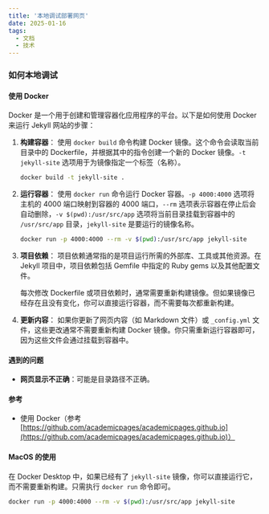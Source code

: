 ```yaml
---
title: '本地调试部署网页'
date: 2025-01-16
tags:
  - 文档
  - 技术
---
```


### 如何本地调试

#### 使用 Docker

Docker 是一个用于创建和管理容器化应用程序的平台。以下是如何使用 Docker 来运行 Jekyll 网站的步骤：

1. **构建容器**：
   使用 `docker build` 命令构建 Docker 镜像。这个命令会读取当前目录中的 Dockerfile，并根据其中的指令创建一个新的 Docker 镜像。`-t jekyll-site` 选项用于为镜像指定一个标签（名称）。

   ```sh
   docker build -t jekyll-site .
   ```

2. **运行容器**：
   使用 `docker run` 命令运行 Docker 容器。`-p 4000:4000` 选项将主机的 4000 端口映射到容器的 4000 端口，`--rm` 选项表示容器在停止后会自动删除，`-v $(pwd):/usr/src/app` 选项将当前目录挂载到容器中的 `/usr/src/app` 目录，`jekyll-site` 是要运行的镜像名称。

   ```sh
   docker run -p 4000:4000 --rm -v $(pwd):/usr/src/app jekyll-site
   ```

3. **项目依赖**：
   项目依赖通常指的是项目运行所需的外部库、工具或其他资源。在 Jekyll 项目中，项目依赖包括 Gemfile 中指定的 Ruby gems 以及其他配置文件。

   每次修改 Dockerfile 或项目依赖时，通常需要重新构建镜像。但如果镜像已经存在且没有变化，你可以直接运行容器，而不需要每次都重新构建。

4. **更新内容**：
   如果你更新了网页内容（如 Markdown 文件）或 `_config.yml` 文件，这些更改通常不需要重新构建 Docker 镜像。你只需重新运行容器即可，因为这些文件会通过挂载到容器中。

#### 遇到的问题

* **网页显示不正确**：可能是目录路径不正确。

#### 参考

* 使用 Docker（参考 [https://github.com/academicpages/academicpages.github.io](https://github.com/academicpages/academicpages.github.io)）

#### MacOS 的使用

在 Docker Desktop 中，如果已经有了 `jekyll-site` 镜像，你可以直接运行它，而不需要重新构建。只需执行 `docker run` 命令即可。

```sh
docker run -p 4000:4000 --rm -v $(pwd):/usr/src/app jekyll-site
